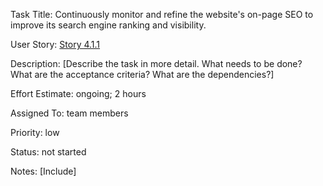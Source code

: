 Task Title: Continuously monitor and refine the website's on-page SEO to improve its search engine ranking and 
visibility.

User Story: [Story 4.1.1](../../stories/story_4.1.1.md)

Description: [Describe the task in more detail. What needs to be done? What are the acceptance criteria? What are the dependencies?]

Effort Estimate: ongoing; 2 hours

Assigned To: team members

Priority: low

Status: not started

Notes: [Include]